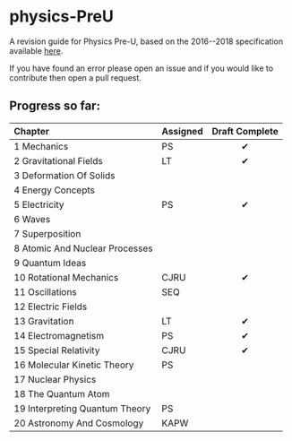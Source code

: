 # physics-PreU
A revision guide for Physics Pre-U, based on the 2016--2018 specification available [here](http://www.cie.org.uk/images/163265-2016-2018-syllabus.pdf).

If you have found an error please open an issue and if you would like to contribute then open a pull request.

## Progress so far:

| Chapter                        | Assigned | Draft Complete |
|:-------------------------------|:---------|:--------------:|
| 1 Mechanics                    | PS       |       ✔        |
| 2 Gravitational Fields         | LT       |       ✔        |
| 3 Deformation Of Solids        |          |                |
| 4 Energy Concepts              |          |                |
| 5 Electricity                  | PS       |       ✔        |
| 6 Waves                        |          |                |
| 7 Superposition                |          |                |
| 8 Atomic And Nuclear Processes |          |                |
| 9 Quantum Ideas                |          |                |
| 10 Rotational Mechanics        | CJRU     |       ✔        |
| 11 Oscillations                | SEQ      |                |
| 12 Electric Fields             |          |                |
| 13 Gravitation                 | LT       |       ✔        |
| 14 Electromagnetism            | PS       |       ✔        |
| 15 Special Relativity          | CJRU     |       ✔        |
| 16 Molecular Kinetic Theory    | PS       |                |
| 17 Nuclear Physics             |          |                |
| 18 The Quantum Atom            |          |                |
| 19 Interpreting Quantum Theory | PS       |                |
| 20 Astronomy And Cosmology     | KAPW     |                |
